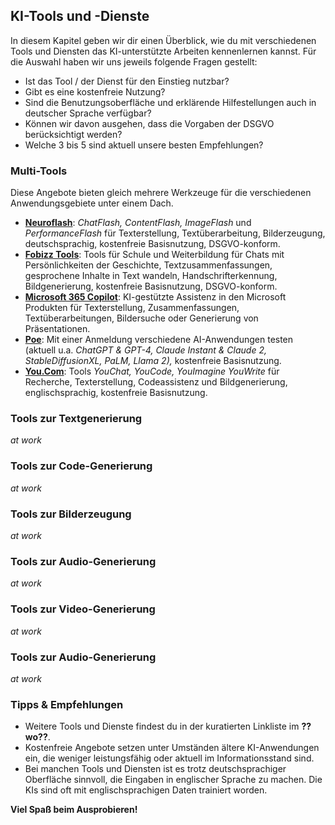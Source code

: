 ## KI-Tools und -Dienste

In diesem Kapitel geben wir dir einen Überblick, wie du mit verschiedenen Tools und Diensten das KI-unterstützte Arbeiten kennenlernen kannst. Für die Auswahl haben wir uns jeweils folgende Fragen gestellt: 

- Ist das Tool / der Dienst für den Einstieg nutzbar?
- Gibt es eine kostenfreie Nutzung?
- Sind die Benutzungsoberfläche und erklärende Hilfestellungen auch in deutscher Sprache verfügbar?
- Können wir davon ausgehen, dass die Vorgaben der DSGVO berücksichtigt werden?
- Welche 3 bis 5 sind aktuell unsere besten Empfehlungen?

### Multi-Tools

Diese Angebote bieten gleich mehrere Werkzeuge für die verschiedenen Anwendungsgebiete unter einem Dach.

- **[Neuroflash](https://neuroflash.com/de/free-content-generatoren/)**: _ChatFlash, ContentFlash, ImageFlash_ und _PerformanceFlash_ für Texterstellung, Textüberarbeitung, Bilderzeugung, deutschsprachig, kostenfreie Basisnutzung, DSGVO-konform.
- **[Fobizz Tools](https://tools.fobizz.com)**: Tools für Schule und Weiterbildung für Chats mit Persönlichkeiten der Geschichte, Textzusammenfassungen, gesprochene Inhalte in Text wandeln, Handschrifterkennung, Bildgenerierung, kostenfreie Basisnutzung, DSGVO-konform. 
- **[Microsoft 365 Copilot](https://support.microsoft.com/de-de/copilot)**: KI-gestützte Assistenz in den Microsoft Produkten für Texterstellung, Zusammenfassungen, Textüberarbeitungen, Bildersuche oder Generierung von Präsentationen.
- **[Poe](https://poe.com/)**: Mit einer Anmeldung verschiedene AI-Anwendungen testen (aktuell u.a. _ChatGPT & GPT-4, Claude Instant & Claude 2, StableDiffusionXL, PaLM, Llama 2),_ kostenfreie Basisnutzung.
- **[You.Com](https://you.com)**: Tools _YouChat, YouCode, YouImagine YouWrite_ für Recherche, Texterstellung, Codeassistenz und Bildgenerierung, englischsprachig, kostenfreie Basisnutzung.

### Tools zur Textgenerierung

_at work_

### Tools zur Code-Generierung

_at work_

### Tools zur Bilderzeugung

_at work_

### Tools zur Audio-Generierung

_at work_

### Tools zur Video-Generierung

_at work_

### Tools zur Audio-Generierung

_at work_

### Tipps & Empfehlungen

- Weitere Tools und Dienste findest du in der kuratierten Linkliste im **??wo??**.
- Kostenfreie Angebote setzen unter Umständen ältere KI-Anwendungen ein, die weniger leistungsfähig oder aktuell im Informationsstand sind.
- Bei manchen Tools und Diensten ist es trotz deutschsprachiger Oberfläche sinnvoll, die Eingaben in englischer Sprache zu machen. Die KIs sind oft mit englischsprachigen Daten trainiert worden.

**Viel Spaß beim Ausprobieren!**
